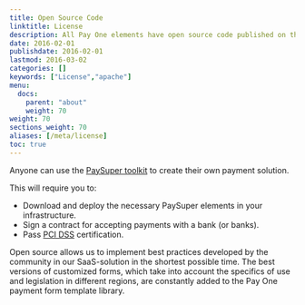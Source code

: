 ```yaml
---
title: Open Source Code
linktitle: License
description: All Pay One elements have open source code published on the GitHub platform.
date: 2016-02-01
publishdate: 2016-02-01
lastmod: 2016-03-02
categories: []
keywords: ["License","apache"]
menu:
  docs:
    parent: "about"
    weight: 70
weight: 70
sections_weight: 70
aliases: [/meta/license]
toc: true
---
```


Anyone can use the [PaySuper toolkit](https://github.com/ProtocolONE) to create their own payment solution. 

This will require you to:

* Download and deploy the necessary PaySuper elements in your infrastructure.
* Sign a contract for accepting payments with a bank (or banks).
* Pass [PCI DSS](https://www.pcisecuritystandards.org/document_library?category=pcidss&document=pci_dss) certification.

Open source allows us to implement best practices developed by the community in our SaaS-solution in the shortest possible time. The best versions of customized forms, which take into account the specifics of use and legislation in different regions, are constantly added to the Pay One payment form template library.
